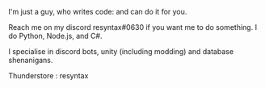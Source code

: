 I'm just a guy, who writes code: and can do it for you.

Reach me on my discord resyntax#0630 if you want me to do something. I do Python, Node.js, and C#.

I specialise in discord bots, unity (including modding) and database shenanigans.

Thunderstore : resyntax

<!---
resyntax/resyntax is a ✨ special ✨ repository because its `README.md` (this file) appears on your GitHub profile.
You can click the Preview link to take a look at your changes.
--->
